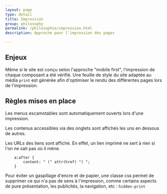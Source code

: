 ```yaml
---
layout: page
type: detail
title: Impression
group: philosophy
permalink: /philosophie/impression.html
description: Approche pour l'impression des pages

---
```


## Enjeux

Même si le site est conçu selon l'approche "mobile first", l'impression de chaque composant a été vérifié. Une feuille de style du site adaptée au média ``print`` est générée afin d'optimiser le rendu des différentes pages lors de l'impression.

## Règles mises en place

Les menus escamotables sont automatiquement ouverts lors d'une impression.

Les contenus accessibles via des onglets sont affichés les uns en dessous de autres.

Les URLs des liens sont affiché. En effet, un lien imprimé ne sert à rien si l'on ne sait pas où il mène. 

```
    a:after {
        content: " (" attr(href) ") ";
    }
```

Pour éviter un gaspillage d'encre et de papier, une classe css permet de supprimer ce qui n'a pas de sens à l'impression, comme certains aspects de pure présentation, les publicités, la navigation, etc : `hidden-print`